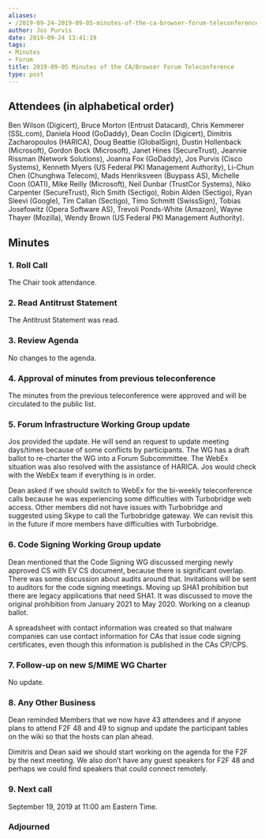 ```yaml
---
aliases:
- /2019-09-24-2019-09-05-minutes-of-the-ca-browser-forum-teleconference/
author: Jos Purvis
date: 2019-09-24 13:41:19
tags:
- Minutes
- Forum
title: 2019-09-05 Minutes of the CA/Browser Forum Teleconference
type: post
---
```


## Attendees (in alphabetical order) 

Ben Wilson (Digicert), Bruce Morton (Entrust Datacard), Chris Kemmerer (SSL.com), Daniela Hood (GoDaddy), Dean Coclin (Digicert), Dimitris Zacharopoulos (HARICA), Doug Beattie (GlobalSign), Dustin Hollenback (Microsoft), Gordon Bock (Microsoft), Janet Hines (SecureTrust), Jeannie Rissman (Network Solutions), Joanna Fox (GoDaddy), Jos Purvis (Cisco Systems), Kenneth Myers (US Federal PKI Management Authority), Li-Chun Chen (Chunghwa Telecom), Mads Henriksveen (Buypass AS), Michelle Coon (OATI), Mike Reilly (Microsoft), Neil Dunbar (TrustCor Systems), Niko Carpenter (SecureTrust), Rich Smith (Sectigo), Robin Alden (Sectigo), Ryan Sleevi (Google), Tim Callan (Sectigo), Timo Schmitt (SwissSign), Tobias Josefowitz (Opera Software AS), Trevoli Ponds-White (Amazon), Wayne Thayer (Mozilla), Wendy Brown (US Federal PKI Management Authority).

## Minutes

### 1. Roll Call

The Chair took attendance.

### 2. Read Antitrust Statement

The Antitrust Statement was read.

### 3. Review Agenda

No changes to the agenda.

### 4. Approval of minutes from previous teleconference 

The minutes from the previous teleconference were approved and will be circulated to the public list.

### 5. Forum Infrastructure Working Group update 

Jos provided the update. He will send an request to update meeting days/times because of some conflicts by participants. The WG has a draft ballot to re-charter the WG into a Forum Subcommittee. The WebEx situation was also resolved with the assistance of HARICA. Jos would check with the WebEx team if everything is in order.

Dean asked if we should switch to WebEx for the bi-weekly teleconference calls because he was experiencing some difficulties with Turbobridge web access. Other members did not have issues with Turbobridge and suggested using Skype to call the Turbobridge gateway. We can revisit this in the future if more members have difficulties with Turbobridge.

### 6. Code Signing Working Group update 

Dean mentioned that the Code Signing WG discussed merging newly approved CS with EV CS document, because there is significant overlap. There was some discussion about audits around that. Invitations will be sent to auditors for the code signing meetings. Moving up SHA1 prohibition but there are legacy applications that need SHA1. It was discussed to move the original prohibition from January 2021 to May 2020. Working on a cleanup ballot.

A spreadsheet with contact information was created so that malware companies can use contact information for CAs that issue code signing certificates, even though this information is published in the CAs CP/CPS.

### 7. Follow-up on new S/MIME WG Charter 

No update.

### 8. Any Other Business 

Dean reminded Members that we now have 43 attendees and if anyone plans to attend F2F 48 and 49 to signup and update the participant tables on the wiki so that the hosts can plan ahead.

Dimitris and Dean said we should start working on the agenda for the F2F by the next meeting. We also don’t have any guest speakers for F2F 48 and perhaps we could find speakers that could connect remotely.

### 9. Next call

September 19, 2019 at 11:00 am Eastern Time.

### Adjourned
